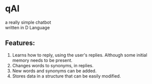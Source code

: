 # qAI
a really simple chatbot  
written in D Language  
## Features:  
1. Learns how to reply, using the user's replies. Although some initial memory needs to be present.
2. Changes words to synonyms, in replies.
3. New words and synonyms can be added.
4. Stores data in a structure that can be easily modified.
